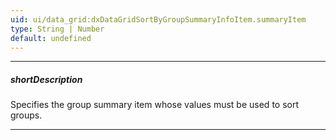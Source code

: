 ```yaml
---
uid: ui/data_grid:dxDataGridSortByGroupSummaryInfoItem.summaryItem
type: String | Number
default: undefined
---
```

---
##### shortDescription
Specifies the group summary item whose values must be used to sort groups.

---
